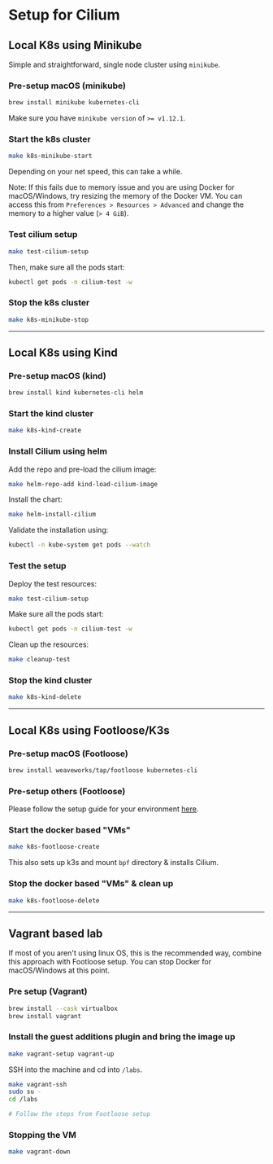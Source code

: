 # Setup for Cilium

## Local K8s using Minikube

Simple and straightforward, single node cluster using `minikube`.

### Pre-setup macOS (minikube)

```bash
brew install minikube kubernetes-cli
```

Make sure you have `minikube version` of `>= v1.12.1`.

### Start the k8s cluster

```bash
make k8s-minikube-start
```

Depending on your net speed, this can take a while.

Note: If this fails due to memory issue and you are using Docker for macOS/Windows, try resizing the memory of the Docker VM. You can access this from `Preferences > Resources > Advanced` and change the memory to a higher value (`> 4 GiB`).

### Test cilium setup

```bash
make test-cilium-setup
```

Then, make sure all the pods start:

```bash
kubectl get pods -n cilium-test -w
```

### Stop the k8s cluster

```bash
make k8s-minikube-stop
```

---

## Local K8s using Kind

### Pre-setup macOS (kind)

```bash
brew install kind kubernetes-cli helm
```

### Start the kind cluster

```bash
make k8s-kind-create
```

### Install Cilium using helm

Add the repo and pre-load the cilium image:

```bash
make helm-repo-add kind-load-cilium-image
```

Install the chart:

```bash
make helm-install-cilium
```

Validate the installation using:

```bash
kubectl -n kube-system get pods --watch
```

### Test the setup

Deploy the test resources:

```bash
make test-cilium-setup
```

Make sure all the pods start:

```bash
kubectl get pods -n cilium-test -w
```

Clean up the resources:

```bash
make cleanup-test
```

### Stop the kind cluster

```bash
make k8s-kind-delete
```

---

## Local K8s using Footloose/K3s

### Pre-setup macOS (Footloose)

```bash
brew install weaveworks/tap/footloose kubernetes-cli
```

### Pre-setup others (Footloose)

Please follow the setup guide for your environment [here](https://github.com/weaveworks/footloose#install).

### Start the docker based "VMs"

```bash
make k8s-footloose-create
```

This also sets up k3s and mount `bpf` directory & installs Cilium.

### Stop the docker based "VMs" & clean up

```bash
make k8s-footloose-delete
```

---

## Vagrant based lab

If most of you aren't using linux OS, this is the recommended way, combine this approach with Footloose setup. You can stop Docker for macOS/Windows at this point.

### Pre setup (Vagrant)

```bash
brew install --cask virtualbox
brew install vagrant
```

### Install the guest additions plugin and bring the image up

```bash
make vagrant-setup vagrant-up
```

SSH into the machine and cd into `/labs`.

```bash
make vagrant-ssh
sudo su -
cd /labs

# Follow the steps from Footloose setup
```

### Stopping the VM

```bash
make vagrant-down
```

